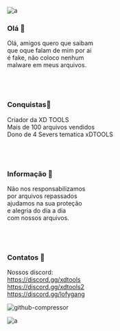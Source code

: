 ![a](https://github.com/martexdd/martexdd/assets/143229353/cf831ace-dee3-41d3-a5d3-a02501b71e91)


### Olá 👋
Olá, amigos quero que saibam <br>
que oque falam de mim por ai <br>
é fake, não coloco nenhum <br>
malware em meus arquivos.
<br>
<br>
<br>
<br>
### Conquistas👻
Criador da XD TOOLS <br>
Mais de 100 arquivos vendidos <br>
Dono de 4 Severs tematica xDTOOLS
<br>
<br>
<br>
<br>
### Informação 🎈
Não nos responsabilizamos<br>
por arquivos repassados <br>
ajudamos na sua proteção <br>
e alegria do dia a dia <br>
com nossos arquivos.
<br>
<br>
<br>
<br>
### Contatos 👥
Nossos discord:
<br>
https://discord.gg/xdtools
<br>
https://discord.gg/xdtools2
<br>
https://discord.gg/lofygang

![github-compressor](https://github.com/martexdd/martexdd/assets/143229353/561a3c97-5d21-4db7-94b9-2e56d45316d2)

![a](https://github.com/martexdd/martexdd/assets/143229353/cf831ace-dee3-41d3-a5d3-a02501b71e91)


<!--
**martexdd/martexdd** is a ✨ _special_ ✨ repository because its `README.md` (this file) appears on your GitHub profile.

Here are some ideas to get you started:

- 🔭 I’m currently working on ...
- 🌱 I’m currently learning ...
- 👯 I’m looking to collaborate on ...
- 🤔 I’m looking for help with ...
- 💬 Ask me about ...
- 📫 How to reach me: ...
- 😄 Pronouns: ...
- ⚡ Fun fact: ...
-->

